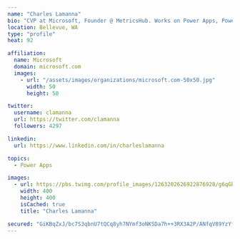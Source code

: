 ```yaml
---
name: "Charles Lamanna"
bio: "CVP at Microsoft, Founder @ MetricsHub. Works on Power Apps, Power Automate, Power Virtual Agent, Common Data Service and Dynamics 365."
location: Bellevue, WA
type: "profile"
heat: 92

affiliation:
  name: Microsoft
  domain: microsoft.com
  images:
    - url: "/assets/images/organizations/microsoft.com-50x50.jpg"
      width: 50
      height: 50

twitter:
  username: clamanna
  url: https://twitter.com/clamanna
  followers: 4297

linkedin:
  url: https://www.linkedin.com/in/charleslamanna

topics:
  - Power Apps

images:
  - url: https://pbs.twimg.com/profile_images/1263202626922876928/g6qGbHZ-_400x400.jpg
    width: 400
    height: 400
    isCached: true
    title: "Charles Lamanna"

secured: "GiKBqZxJ/bc7S3qbnU7tQCq8yh7NYmf3oNKSDa7h++3RX3A2P/ANfqV89YzYf9OfFOZONp5zscmEcrXax4zfTDtbvEaHuYYSNmKDx7S9iVkZq3IimrKERoPgZvSr2ojkLEpALVapPvGRIySeZA2oVQJcoTkBAqRm6hnN0niW+DI4Gi6fxw8LbZlu9sm9isf2CRQBxbiSyVQ5SLA7Ud1g7TqVC/E/iuggh6PnQhipOXvjUOmwA3YYQuIXlLmTcyOzVkIX0KR2snHW/QC7bpL9wJQCxUXBIVb7f5ZaoTOSU6SRFaa/jE14xNsHWZGwTWKW+H7oglr5nAY1HiECuAyNd7WN2FhLHqztrDfQGuCwmajx+DY7C9c5G+DGyvTg6r0sPbvzX6j2jg+PUWkn6eoo5EiUYnxji7QsS096jtl2WQE=;GG6yqFNzIkakpd0EX1GF0Q=="
---
```


